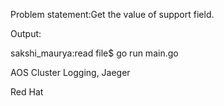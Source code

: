 Problem statement:Get the value of support field.


Output:

sakshi_maurya:read file$ go run main.go

AOS Cluster Logging, Jaeger

Red Hat


